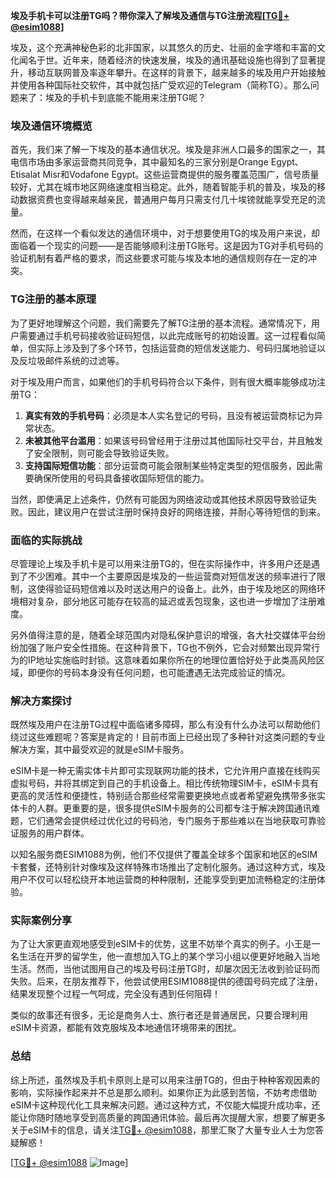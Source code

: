 **埃及手机卡可以注册TG吗？带你深入了解埃及通信与TG注册流程[[TG💪+ @esim1088](https://t.me/s/esim1088)]**

埃及，这个充满神秘色彩的北非国家，以其悠久的历史、壮丽的金字塔和丰富的文化闻名于世。近年来，随着经济的快速发展，埃及的通讯基础设施也得到了显著提升，移动互联网普及率逐年攀升。在这样的背景下，越来越多的埃及用户开始接触并使用各种国际社交软件，其中就包括广受欢迎的Telegram（简称TG）。那么问题来了：埃及的手机卡到底能不能用来注册TG呢？

### 埃及通信环境概览

首先，我们来了解一下埃及的基本通信状况。埃及是非洲人口最多的国家之一，其电信市场由多家运营商共同竞争，其中最知名的三家分别是Orange Egypt、Etisalat Misr和Vodafone Egypt。这些运营商提供的服务覆盖范围广，信号质量较好，尤其在城市地区网络速度相当稳定。此外，随着智能手机的普及，埃及的移动数据资费也变得越来越亲民，普通用户每月只需支付几十埃镑就能享受充足的流量。

然而，在这样一个看似发达的通信环境中，对于想要使用TG的埃及用户来说，却面临着一个现实的问题——是否能够顺利注册TG账号。这是因为TG对手机号码的验证机制有着严格的要求，而这些要求可能与埃及本地的通信规则存在一定的冲突。

### TG注册的基本原理

为了更好地理解这个问题，我们需要先了解TG注册的基本流程。通常情况下，用户需要通过手机号码接收验证码短信，以此完成账号的初始设置。这一过程看似简单，但实际上涉及到了多个环节，包括运营商的短信发送能力、号码归属地验证以及反垃圾邮件系统的过滤等。

对于埃及用户而言，如果他们的手机号码符合以下条件，则有很大概率能够成功注册TG：

1. **真实有效的手机号码**：必须是本人实名登记的号码，且没有被运营商标记为异常状态。
2. **未被其他平台滥用**：如果该号码曾经用于注册过其他国际社交平台，并且触发了安全限制，则可能会导致验证失败。
3. **支持国际短信功能**：部分运营商可能会限制某些特定类型的短信服务，因此需要确保所使用的号码具备接收国际短信的能力。

当然，即使满足上述条件，仍然有可能因为网络波动或其他技术原因导致验证失败。因此，建议用户在尝试注册时保持良好的网络连接，并耐心等待短信的到来。

### 面临的实际挑战

尽管理论上埃及手机卡是可以用来注册TG的，但在实际操作中，许多用户还是遇到了不少困难。其中一个主要原因是埃及的一些运营商对短信发送的频率进行了限制，这使得验证码短信难以及时送达用户的设备上。此外，由于埃及地区的网络环境相对复杂，部分地区可能存在较高的延迟或丢包现象，这也进一步增加了注册难度。

另外值得注意的是，随着全球范围内对隐私保护意识的增强，各大社交媒体平台纷纷加强了账户安全性措施。在这种背景下，TG也不例外，它会对频繁出现异常行为的IP地址实施临时封锁。这意味着如果你所在的地理位置恰好处于此类高风险区域，即便你的号码本身没有任何问题，也可能遭遇无法完成验证的情况。

### 解决方案探讨

既然埃及用户在注册TG过程中面临诸多障碍，那么有没有什么办法可以帮助他们绕过这些难题呢？答案是肯定的！目前市面上已经出现了多种针对这类问题的专业解决方案，其中最受欢迎的就是eSIM卡服务。

eSIM卡是一种无需实体卡片即可实现联网功能的技术，它允许用户直接在线购买虚拟号码，并将其绑定到自己的手机设备上。相比传统物理SIM卡，eSIM卡具有更高的灵活性和便捷性，特别适合那些经常需要更换地点或者希望避免携带多张实体卡的人群。更重要的是，很多提供eSIM卡服务的公司都专注于解决跨国通讯难题，它们通常会提供经过优化过的号码池，专门服务于那些难以在当地获取可靠验证服务的用户群体。

以知名服务商ESIM1088为例，他们不仅提供了覆盖全球多个国家和地区的eSIM卡套餐，还特别针对像埃及这样特殊市场推出了定制化服务。通过这种方式，埃及用户不仅可以轻松绕开本地运营商的种种限制，还能享受到更加流畅稳定的注册体验。

### 实际案例分享

为了让大家更直观地感受到eSIM卡的优势，这里不妨举个真实的例子。小王是一名生活在开罗的留学生，他一直想加入TG上的某个学习小组以便更好地融入当地生活。然而，当他试图用自己的埃及号码注册TG时，却屡次因无法收到验证码而失败。后来，在朋友推荐下，他尝试使用ESIM1088提供的德国号码完成了注册，结果发现整个过程一气呵成，完全没有遇到任何阻碍！

类似的故事还有很多，无论是商务人士、旅行者还是普通居民，只要合理利用eSIM卡资源，都能有效克服埃及本地通信环境带来的困扰。

### 总结

综上所述，虽然埃及手机卡原则上是可以用来注册TG的，但由于种种客观因素的影响，实际操作起来并不总是那么顺利。如果你正为此感到苦恼，不妨考虑借助eSIM卡这种现代化工具来解决问题。通过这种方式，不仅能大幅提升成功率，还能让你随时随地享受到高质量的跨国通讯体验。最后再次提醒大家，想要了解更多关于eSIM卡的信息，请关注[TG💪+ @esim1088](https://t.me/s/esim1088)，那里汇聚了大量专业人士为您答疑解惑！

[[TG💪+ @esim1088](https://t.me/s/esim1088) ![Image](https://i.postimg.cc/4NQfJmqS/Snipaste-2025-05-13-00-14-12.png)]